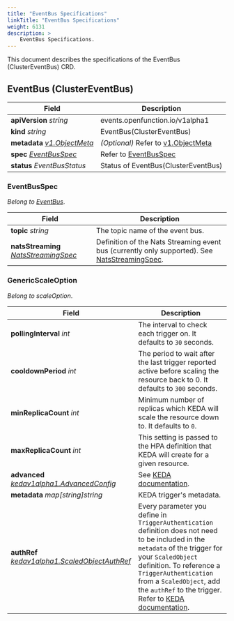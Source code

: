 ```yaml
---
title: "EventBus Specifications"
linkTitle: "EventBus Specifications"
weight: 6131
description: >	
    EventBus Specifications.
---
```


This document describes the specifications of the EventBus (ClusterEventBus) CRD.

## EventBus (ClusterEventBus)

| Field                                                        | Description                                                  |
| ------------------------------------------------------------ | ------------------------------------------------------------ |
| **apiVersion** *string*                                      | events.openfunction.io/v1alpha1                              |
| **kind** *string*                                            | EventBus(ClusterEventBus)                                    |
| **metadata** *[v1.ObjectMeta](https://pkg.go.dev/k8s.io/apimachinery/pkg/apis/meta/v1#ObjectMeta)* | *(Optional)* Refer to [v1.ObjectMeta](https://pkg.go.dev/k8s.io/apimachinery/pkg/apis/meta/v1#ObjectMeta) |
| **spec** *[EventBusSpec](#eventbusspec)*                     | Refer to [EventBusSpec](#eventbusspec)                       |
| **status** *EventBusStatus*                                  | Status of EventBus(ClusterEventBus)                          |

### EventBusSpec

*Belong to [EventBus](#eventbus-clustereventbus)*.

| Field                                                        | Description                                                  |
| ------------------------------------------------------------ | ------------------------------------------------------------ |
| **topic** *string*                                           | The topic name of the event bus.                             |
| **natsStreaming** *[NatsStreamingSpec](../natsstreaming-spec)* | Definition of the Nats Streaming event bus (currently only supported). See [NatsStreamingSpec](../natsstreaming-spec). |

### GenericScaleOption

*Belong to scaleOption*.

| Field                                                        | Description                                                  |
| ------------------------------------------------------------ | ------------------------------------------------------------ |
| **pollingInterval** *int*                                    | The interval to check each trigger on. It defaults to `30` seconds. |
| **cooldownPeriod** *int*                                     | The period to wait after the last trigger reported active before scaling the resource back to 0. It defaults to `300` seconds. |
| **minReplicaCount** *int*                                    | Minimum number of replicas which KEDA will scale the resource down to. It defaults to `0`. |
| **maxReplicaCount** *int*                                    | This setting is passed to the HPA definition that KEDA will create for a given resource. |
| **advanced** *[kedav1alpha1.AdvancedConfig](https://pkg.go.dev/github.com/kedacore/keda/v2/api/v1alpha1#AdvancedConfig)* | See [KEDA documentation](https://keda.sh/docs/2.4/concepts/scaling-deployments/). |
| **metadata** *map[string]string*                             | KEDA trigger's metadata.                                     |
| **authRef** *[kedav1alpha1.ScaledObjectAuthRef](https://pkg.go.dev/github.com/kedacore/keda/v2/api/v1alpha1#ScaledObjectAuthRef)* | Every parameter you define in `TriggerAuthentication` definition does not need to be included in the `metadata` of the trigger for your `ScaledObject` definition. To reference a `TriggerAuthentication` from a `ScaledObject`, add the `authRef` to the trigger. Refer to [KEDA documentation](https://keda.sh/docs/2.4/concepts/authentication/). |

